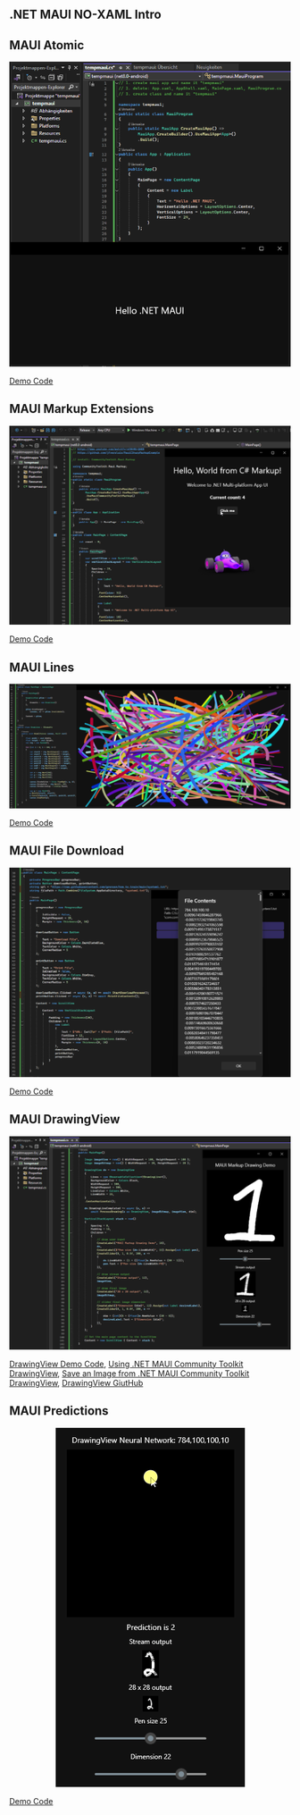 ## .NET MAUI NO-XAML Intro

## MAUI Atomic  

<p align="center">
  <img src="https://github.com/grensen/maui/blob/main/figures/maui_atomic_code.png">
</p>

[Demo Code](https://github.com/grensen/maui/blob/main/code/maui_atomic.cs)

## MAUI Markup Extensions

<p align="center">
  <img src="https://github.com/grensen/maui/blob/main/figures/maui_markup_demo.png">
</p>

[Demo Code](https://github.com/grensen/maui/blob/main/code/maui_markup_demo.cs)

## MAUI Lines

<p align="center">
  <img src="https://github.com/grensen/maui/blob/main/figures/maui_lines.png">
</p>

[Demo Code](https://github.com/grensen/maui/blob/main/code/maui_lines.cs)

## MAUI File Download

<p align="center">
  <img src="https://github.com/grensen/maui/blob/main/figures/maui_file_download.png">
</p>

[Demo Code](https://github.com/grensen/maui/blob/main/code/maui_file_download.cs)

## MAUI DrawingView

<p align="center">
  <img src="https://github.com/grensen/maui/blob/main/figures/maui_drawView.png">
</p>

[DrawingView Demo Code](https://github.com/grensen/maui/blob/main/code/maui_drawView.cs),
[Using .NET MAUI Community Toolkit DrawingView](https://www.youtube.com/watch?v=7rw13_a5GR0),
[Save an Image from .NET MAUI Community Toolkit DrawingView](https://www.youtube.com/watch?v=OB65n17bR98),
[DrawingView GiutHub](https://github.com/jfversluis/MauiDrawingViewSample)

## MAUI Predictions

<p align="center">
  <img src="https://github.com/grensen/maui/blob/main/figures/maui_predictions.gif">
</p>

[Demo Code](https://github.com/grensen/maui/blob/main/code/maui_predictions.cs)



